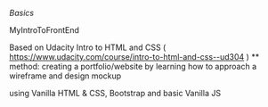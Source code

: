 _Basics_


MyIntroToFrontEnd

Based on Udacity Intro to HTML and CSS ( https://www.udacity.com/course/intro-to-html-and-css--ud304 ) ** method: creating a portfolio/website by learning how to approach a wireframe and design mockup

using Vanilla HTML & CSS, Bootstrap and basic Vanilla JS
